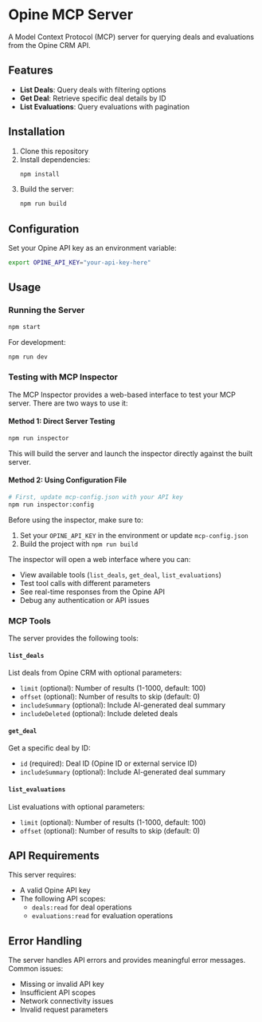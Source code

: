 # Opine MCP Server

A Model Context Protocol (MCP) server for querying deals and evaluations from the Opine CRM API.

## Features

- **List Deals**: Query deals with filtering options
- **Get Deal**: Retrieve specific deal details by ID
- **List Evaluations**: Query evaluations with pagination

## Installation

1. Clone this repository
2. Install dependencies:
   ```bash
   npm install
   ```
3. Build the server:
   ```bash
   npm run build
   ```

## Configuration

Set your Opine API key as an environment variable:

```bash
export OPINE_API_KEY="your-api-key-here"
```

## Usage

### Running the Server

```bash
npm start
```

For development:
```bash
npm run dev
```

### Testing with MCP Inspector

The MCP Inspector provides a web-based interface to test your MCP server. There are two ways to use it:

#### Method 1: Direct Server Testing
```bash
npm run inspector
```
This will build the server and launch the inspector directly against the built server.

#### Method 2: Using Configuration File
```bash
# First, update mcp-config.json with your API key
npm run inspector:config
```

Before using the inspector, make sure to:
1. Set your `OPINE_API_KEY` in the environment or update `mcp-config.json`
2. Build the project with `npm run build`

The inspector will open a web interface where you can:
- View available tools (`list_deals`, `get_deal`, `list_evaluations`)
- Test tool calls with different parameters
- See real-time responses from the Opine API
- Debug any authentication or API issues

### MCP Tools

The server provides the following tools:

#### `list_deals`
List deals from Opine CRM with optional parameters:
- `limit` (optional): Number of results (1-1000, default: 100)
- `offset` (optional): Number of results to skip (default: 0)
- `includeSummary` (optional): Include AI-generated deal summary
- `includeDeleted` (optional): Include deleted deals

#### `get_deal`
Get a specific deal by ID:
- `id` (required): Deal ID (Opine ID or external service ID)
- `includeSummary` (optional): Include AI-generated deal summary

#### `list_evaluations`
List evaluations with optional parameters:
- `limit` (optional): Number of results (1-1000, default: 100)
- `offset` (optional): Number of results to skip (default: 0)

## API Requirements

This server requires:
- A valid Opine API key
- The following API scopes:
  - `deals:read` for deal operations
  - `evaluations:read` for evaluation operations

## Error Handling

The server handles API errors and provides meaningful error messages. Common issues:
- Missing or invalid API key
- Insufficient API scopes
- Network connectivity issues
- Invalid request parameters